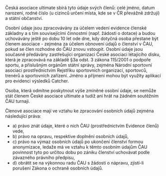 Česká asociace ultimate sbírá tyto údaje svých členů: celé jméno, datum narození, rodné číslo (u cizinců určení místa, kde se v ČR převážně zdržují) a státní občanství.

Osobní údaje jsou zpracovávány za účelem vedení evidence členské základny a s tím souvisejícími činnostmi (např. žádosti o dotace) a budou uchovávány ještě po dobu 10 let ode dne, kdy dotyčná osoba přestane být členem asociace - zejména za účelem obnovení údajů o členství v ČAU, pokud se člen rozhodne do ČAU znovu vstoupit. Osobní údaje jsou současně předávány zastřešující organizaci České asociaci létajícího disku, která je zpracovává na základě §3a odst. 3 zákona 115/2001 o podpoře sportu, a příslušným orgánům státní správy, zejména Národní sportovní asociaci prostřednictvím Rejstříku sportovních organizací, sportovců, trenérů a sportovních zařízení. Jméno a příjmení mohou být využity aplikací pro evidenci výsledků Catcher.

Osoba, která odmítne poskytnout výše zmíněné osobní údaje, se nemůže stát členem České asociace ultimate a tudíž ani hrát na žádném soutěžním ČAU turnaji.

Členové asociace mají ve vztahu ke zpracování osobních údajů zejména následující práva:
- a) právo znát údaje, které o nich ČAU (prostřednictvím Evidence členů) vede,
- b) právo na opravu, respektive doplnění osobních údajů,
- c) právo na výmaz osobních údajů po ukončení členství formou anonymizace, ledaže má ve vztahu k těmto osobním údajům ČAU povinnost tyto po určitou dobu po zániku členství uchovávat podle závazného právního předpisu,
- d) obrátit se na výkonnou radu ČAU s žádostí o nápravu, zjistí-li porušení Zákona o ochraně osobních údajů.
 
